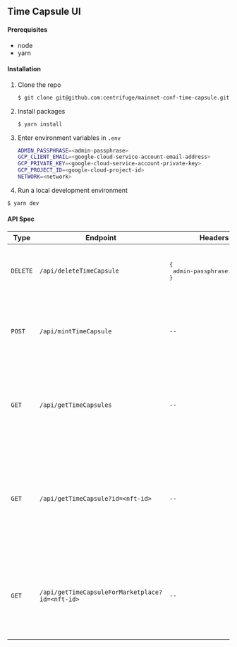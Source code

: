 ## Time Capsule UI

#### Prerequisites

- node
- yarn

#### Installation

1. Clone the repo

   ```sh
   $ git clone git@github.com:centrifuge/mainnet-conf-time-capsule.git
   ```

2. Install packages

   ```sh
   $ yarn install
   ```

3. Enter environment variables in `.env`

   ```sh
   ADMIN_PASSPHRASE=<admin-passphrase>
   GCP_CLIENT_EMAIL=<google-cloud-service-account-email-address>
   GCP_PRIVATE_KEY=<google-cloud-service-account-private-key>
   GCP_PROJECT_ID=<google-cloud-project-id>
   NETWORK=<network>
   ```

4. Run a local development environment

```sh
$ yarn dev
```

#### API Spec

| Type     | Endpoint                                        | Headers                                             | Body                                                                                                     | Response                                                                                                                                                                                                                                                |
| -------- | ----------------------------------------------- | --------------------------------------------------- | -------------------------------------------------------------------------------------------------------- | ------------------------------------------------------------------------------------------------------------------------------------------------------------------------------------------------------------------------------------------------------- |
| `DELETE` | `/api/deleteTimeCapsule`                        | <pre>{<br /> admin-passphrase: string;<br />}</pre> | <pre>{<br /> id: string;<br />}</pre>                                                                    | <pre>'Successfully deleted &lt;id&gt;' <br />&vert;<br />string<br />&vert;<br />Error</pre>                                                                                                                                                            |
| `POST`   | `/api/mintTimeCapsule`                          | `--`                                                | <pre>{<br /> polygonAddress: string;<br /> prediction: string;<br /> twitterHandle: string;<br />}</pre> | <pre>{<br /> id: string;<br />}<br />&vert;<br />string<br />&vert;<br />Error</pre>                                                                                                                                                                    |
| `GET`    | `/api/getTimeCapsules`                          | `--`                                                | `--`                                                                                                     | <pre>{<br /> id: string;<br /> svgLink: string;<br /> timestamp: number;<br />}[]<br />&vert;<br />string<br />&vert;<br />Error</pre>                                                                                                                  |
| `GET`    | `/api/getTimeCapsule?id=<nft-id>`               | `--`                                                | `--`                                                                                                     | <pre>{<br /> pngLink: string<br /> hash: string;<br /> status: 'failed' &vert; 'minted' &vert; 'not found' &vert; 'pending' &vert; 'queued'<br /> svgLink: string;<br />}<br />&vert;<br />boolean<br />&vert;<br />string<br />&vert;<br />Error</pre> |
| `GET`    | `/api/getTimeCapsuleForMarketplace?id=<nft-id>` | `--`                                                | `--`                                                                                                     | <pre>{<br /> description: 'Your prediction for DeFi in 2023';<br /> image: string;<br /> name: 'Centrifuge Time Capsule';<br />}<br />&vert;<br />string<br />&vert;<br />Error</pre>                                                                   |
